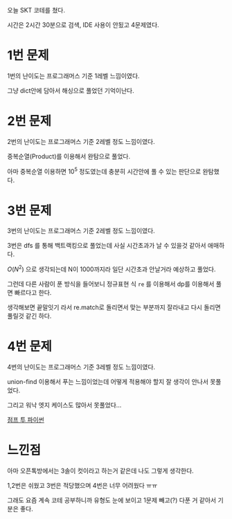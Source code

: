 오늘 SKT 코테를 쳤다.

시간은 2시간 30분으로 검색, IDE 사용이 안됬고 4문제였다.

# 1번 문제

1번의 난이도는 프로그래머스 기준 1레벨 느낌이였다.

그냥 dict안에 담아서 해싱으로 풀었던 기억이난다.

# 2번 문제

2번의 난이도는 프로그래머스 기준 2레벨 정도 느낌이였다.

중복순열(Product)를 이용해서 완탐으로 풀었다.

아마 중복순열 이용하면 $10^5$ 정도였는데 충분히 시간안에 풀 수 있는 판단으로 완탐했다.

# 3번 문제

3번의 난이도는 프로그래머스 기준 2레벨 정도 느낌이였다.

3번은 dfs 를 통해 백트랙킹으로 풀었는데 사실 시간초과가 날 수 있을것 같아서 애매하다.

$O(N^2)$ 으로 생각되는데 N이 1000까지라 일단 시간초과 안날거라 예상하고 풀었다.

그런데 다른 사람이 푼 방식을 들어보니 정규표현 식 `re` 를 이용해서 dp를 이용해서 풀면 빠르다고 한다.

생각해보면 끝말잇기 라서 re.match로 돌리면서 맞는 부분까지 잘라내고 다시 돌리면 풀릴것 같긴 하다.

# 4번 문제

4번의 난이도는 프로그래머스 기준 3레벨 정도 느낌이였다.

union-find 이용해서 푸는 느낌이었는데 어떻게 적용해야 할지 잘 생각이 안나서 못풀었다.

그리고 워낙 엣지 케이스도 많아서 못풀었다…

[점프 투 파이썬](https://wikidocs.net/4308)

# 느낀점

아마 오픈톡방에서는 3솔이 컷이라고 하는거 같은데 나도 그렇게 생각한다.

1,2번은 쉬웠고 3번은 적당했으며 4번은 너무 어려웠다 ㅠㅠ

그래도 요즘 계속 코테 공부하니까 유형도 눈에 보이고 1문제 빼고(?) 다푼 거 같아서 기분은 좋다.